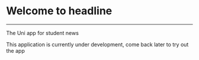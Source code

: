 # Welcome to headline
---
The Uni app for student news

This application is currently under development, come back later to try out the app
